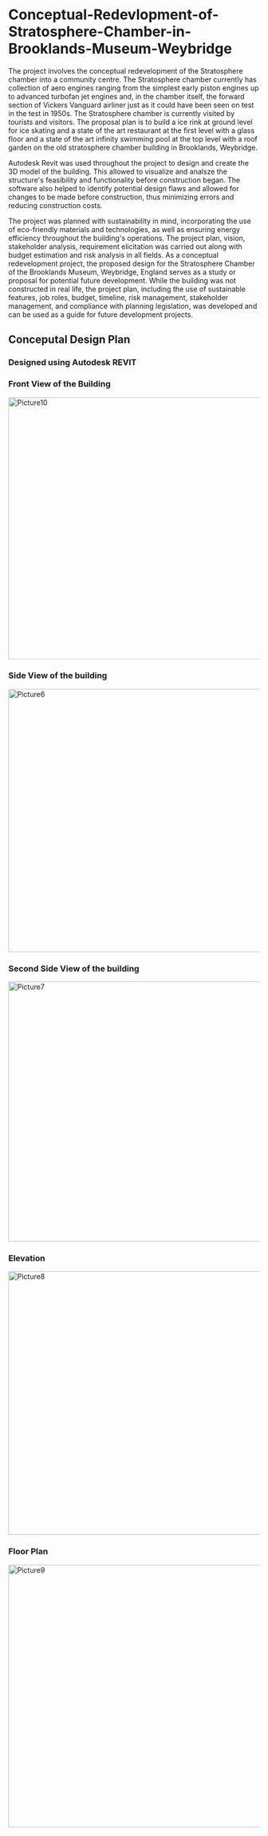# Conceptual-Redevlopment-of-Stratosphere-Chamber-in-Brooklands-Museum-Weybridge

The project involves the conceptual redevelopment of the Stratosphere chamber into a community centre.
The Stratosphere chamber currently has collection of aero engines ranging from the simplest early piston engines up to advanced turbofan jet engines and, in the chamber itself, the forward section of Vickers Vanguard airliner just as it could have been seen on test in the test in 1950s.
The Stratosphere chamber is currently visited by tourists and visitors. 
The proposal plan is to build a  ice rink at ground level for ice skating and a state of the art restaurant at the first level with a glass floor and a state of the art infinity swimming pool at the top level with a roof garden on the old stratosphere chamber building in Brooklands, Weybridge.

Autodesk Revit was used throughout the project to design and create the 3D model of the building. 
This allowed to visualize and analsze the structure's feasibility and functionality before construction began. 
The software also helped to identify potential design flaws and allowed for changes to be made before construction, thus minimizing errors and reducing construction costs.

The project was planned with sustainability in mind, incorporating the use of eco-friendly materials and technologies, as well as ensuring energy efficiency throughout the building's operations.
The project plan, vision, stakeholder analysis, requirement elicitation was carried out along with budget estimation and risk analysis in all fields. 
As a conceptual redevelopment project, the proposed design for the Stratosphere Chamber of the Brooklands Museum, Weybridge, England  serves as a study or proposal for potential future development.
While the building was not constructed in real life, the project plan, including the use of sustainable features, job roles, budget, timeline, risk management, stakeholder management, and compliance with planning legislation, was developed and can be used as a guide for future development projects. 


## Conceputal Design Plan
### Designed using Autodesk REVIT

### Front View of the Building 
<img width="524" alt="Picture10" src="https://user-images.githubusercontent.com/66677354/224617715-b9500971-024f-4ccb-aab5-cf3fae9f4367.png">

### Side View of the building 
<img width="526" alt="Picture6" src="https://user-images.githubusercontent.com/66677354/224617761-20cde5ae-a8d7-4302-84d5-f2dce160b45e.png">

### Second Side View of the building 
<img width="520" alt="Picture7" src="https://user-images.githubusercontent.com/66677354/224617807-dcfbd67b-676c-47bc-b469-5861acf8f7c1.png">

### Elevation 

<img width="527" alt="Picture8" src="https://user-images.githubusercontent.com/66677354/224617865-57c5b967-5795-49e3-938f-71bba4b8e5bf.png">

### Floor Plan

<img width="525" alt="Picture9" src="https://user-images.githubusercontent.com/66677354/224617925-8c0c67d5-2937-43b9-b1e8-674ad53ac7d1.png">
